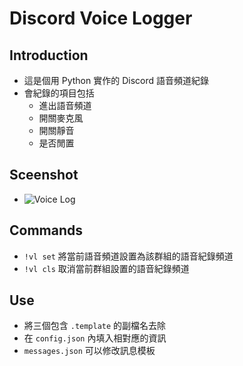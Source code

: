 # Discord Voice Logger

## Introduction
+ 這是個用 Python 實作的 Discord 語音頻道紀錄
+ 會紀錄的項目包括
  + 進出語音頻道
  + 開關麥克風
  + 開關靜音
  + 是否閒置

## Sceenshot
+ ![Voice Log](https://i.imgur.com/sK2Dc5L.png)

## Commands
+ `!vl set` 將當前語音頻道設置為該群組的語音紀錄頻道
+ `!vl cls` 取消當前群組設置的語音紀錄頻道

## Use
+ 將三個包含 `.template` 的副檔名去除
+ 在 `config.json` 內填入相對應的資訊
+ `messages.json` 可以修改訊息模板

